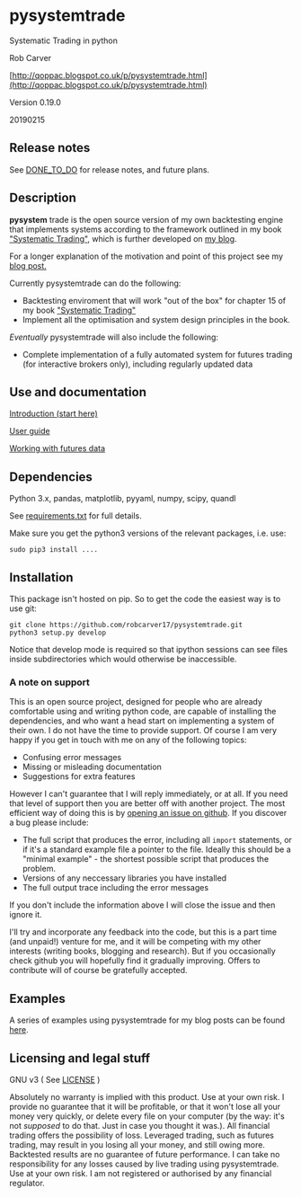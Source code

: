# pysystemtrade

Systematic Trading in python

Rob Carver

[http://qoppac.blogspot.co.uk/p/pysystemtrade.html](http://qoppac.blogspot.co.uk/p/pysystemtrade.html)


Version 0.19.0


20190215


## Release notes

See [DONE_TO_DO](DONE_TO_DO.md) for release notes, and future plans.


## Description

**pysystem** trade is the open source version of my own backtesting engine that implements systems according to the framework outlined in my book ["Systematic Trading"](http://www.systematictrading.org), which is further developed on [my blog](http://qoppac.blogspot.com).

For a longer explanation of the motivation and point of this project see my [blog post.](http://qoppac.blogspot.co.uk/2015/12/pysystemtrade.html)

Currently pysystemtrade can do the following:
- Backtesting enviroment that will work "out of the box" for chapter 15 of my book ["Systematic Trading"](systematicmoney.org/systematic-trading)
- Implement all the optimisation and system design principles in the book.

*Eventually* pysystemtrade will also include the following:

- Complete implementation of a fully automated system for futures trading (for interactive brokers only), including regularly updated data


## Use and documentation

[Introduction (start here)](docs/introduction.md)

[User guide](docs/userguide.md)

[Working with futures data](/docs/futures.md)

## Dependencies

Python 3.x, pandas, matplotlib, pyyaml, numpy, scipy, quandl

See [requirements.txt](requirements.txt) for full details.

Make sure you get the python3 versions of the relevant packages, i.e. use:

```
sudo pip3 install ....
```

## Installation

This package isn't hosted on pip. So to get the code the easiest way is to use git:

```
git clone https://github.com/robcarver17/pysystemtrade.git
python3 setup.py develop
```
Notice that develop mode is required so that ipython sessions can see files inside subdirectories which would otherwise be inaccessible.

### A note on support

This is an open source project, designed for people who are already comfortable using and writing python code, are capable of installing the dependencies, and who want a head start on implementing a system of their own. I do not have the time to provide support. Of course I am very happy if you get in touch with me on any of the following topics:

- Confusing error messages
- Missing or misleading documentation
- Suggestions for extra features
 
However I can't guarantee that I will reply immediately, or at all. If you need that level of support then you are better off with another project. The most efficient way of doing this is by [opening an issue on github](https://github.com/robcarver17/pysystemtrade/issues/new). If you discover a bug please include:

- The full script that produces the error, including all `import` statements, or if it's a standard example file a pointer to the file. Ideally this should be a "minimal example" - the shortest possible script that produces the problem.
- Versions of any neccessary libraries you have installed
- The full output trace including the error messages

If you don't include the information above I will close the issue and then ignore it.

I'll try and incorporate any feedback into the code, but this is a part time (and unpaid!) venture for me, and it will be competing with my other interests (writing books, blogging and research). But if you occasionally check github you will hopefully find it gradually improving. Offers to contribute will of course be gratefully accepted.

## Examples

A series of examples using pysystemtrade for my blog posts can be found [here](https://github.com/robcarver17/pysystemtrade_examples).

## Licensing and legal stuff

GNU v3
( See [LICENSE](LICENSE) )

Absolutely no warranty is implied with this product. Use at your own risk. I provide no guarantee that it will be profitable, or that it won't lose all your money very quickly, or delete every file on your computer (by the way: it's not *supposed* to do that. Just in case you thought it was.). All financial trading offers the possibility of loss. Leveraged trading, such as futures trading, may result in you losing all your money, and still owing more. Backtested results are no guarantee of future performance. I can take no responsibility for any losses caused by live trading using pysystemtrade. Use at your own risk. I am not registered or authorised by any financial regulator. 


